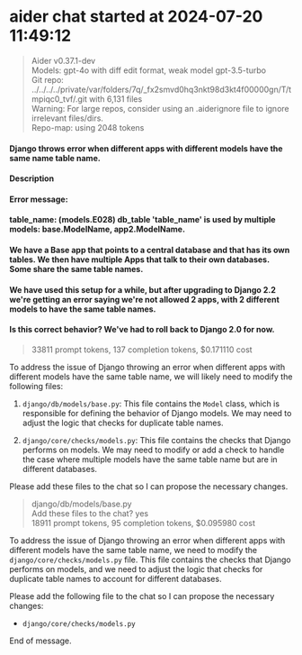 
# aider chat started at 2024-07-20 11:49:12

> Aider v0.37.1-dev  
> Models: gpt-4o with diff edit format, weak model gpt-3.5-turbo  
> Git repo: ../../../../private/var/folders/7q/_fx2smvd0hq3nkt98d3kt4f00000gn/T/tmpiqc0_tvf/.git with 6,131 files  
> Warning: For large repos, consider using an .aiderignore file to ignore irrelevant files/dirs.  
> Repo-map: using 2048 tokens  

#### Django throws error when different apps with different models have the same name table name.  
#### Description  
#### 	  
#### Error message:  
#### table_name: (models.E028) db_table 'table_name' is used by multiple models: base.ModelName, app2.ModelName.  
#### We have a Base app that points to a central database and that has its own tables. We then have multiple Apps that talk to their own databases. Some share the same table names.  
#### We have used this setup for a while, but after upgrading to Django 2.2 we're getting an error saying we're not allowed 2 apps, with 2 different models to have the same table names.   
#### Is this correct behavior? We've had to roll back to Django 2.0 for now.  
> 33811 prompt tokens, 137 completion tokens, $0.171110 cost  

To address the issue of Django throwing an error when different apps with different models have the same table name, we will likely need to modify the following files:

1. `django/db/models/base.py`: This file contains the `Model` class, which is responsible for defining the behavior of Django models. We may need to adjust the logic that checks for duplicate table names.

2. `django/core/checks/models.py`: This file contains the checks that Django performs on models. We may need to modify or add a check to handle the case where multiple models have the same table name but are in different databases.

Please add these files to the chat so I can propose the necessary changes.

> django/db/models/base.py  
> Add these files to the chat? yes  
> 18911 prompt tokens, 95 completion tokens, $0.095980 cost  

To address the issue of Django throwing an error when different apps with different models have the same table name, we need to modify the `django/core/checks/models.py` file. This file contains the checks that Django performs on models, and we need to adjust the logic that checks for duplicate table names to account for different databases.

Please add the following file to the chat so I can propose the necessary changes:

- `django/core/checks/models.py`

End of message.

